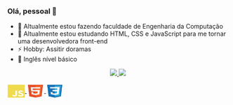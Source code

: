 ### Olá, pessoal 👋



- 🔭 Altualmente estou fazendo faculdade de Engenharia da Computação
- 🌱 Altualmente estou estudando HTML, CSS e JavaScript para me tornar uma desenvolvedora front-end
- ⚡ Hobby: Assitir doramas
- 📕 Inglês nível básico



<div align ="center" "display: inline_block">
<a href="https://github.com/larabatista8">
 <img height="180em" src="https://github-readme-stats.vercel.app/api?username=larabatista8&show_icons=true&theme=radical&include_all_commits=true&count_private=true"/>
  <img height="180em" src="https://github-readme-stats.vercel.app/api/top-langs/?username=larabatista8&layout=compact&langs_count=7&theme=radical"/>
</div>

<div style="display: inline_block"> <br>
        <img align="center" height="30" width="40" src="https://raw.githubusercontent.com/devicons/devicon/master/icons/javascript/javascript-plain.svg">
         <img align="center" alt="HTML" height="30" width="40" src="https://raw.githubusercontent.com/devicons/devicon/master/icons/html5/html5-original.svg">
         <img align="center" alt="CSS" height="30" width="40" src="https://raw.githubusercontent.com/devicons/devicon/master/icons/css3/css3-original.svg">
  </div>
